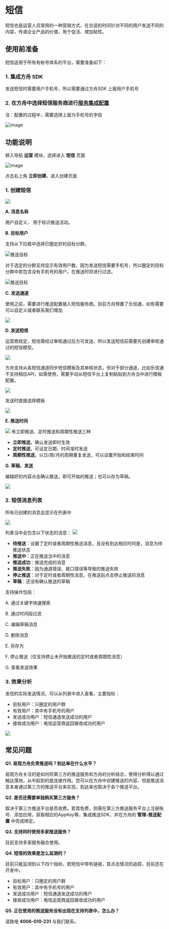 # 短信

短信也是运营人员常用的一种营销方式，在合适的时间针对不同的用户发送不同的内容，传递企业产品的价值，用于促活、增加粘性。

## 使用前准备

短信适用于所有有帐号体系的平台，需要准备如下：

### 1. 集成方舟 SDK

发送短信时需要用户手机号，所以需要通过方舟SDK 上报用户手机号

### 2. 在方舟中选择短信服务商进行[服务集成配置](../project-manegement/project-integrations.md)

注：配置的过程中，需要选择上报为手机号的字段

![image](https://imguserradar.analysys.cn/fangzhou/img/2019/01/201901172147142005.jpg)

## 功能说明

移入导航 **运营** 模块，选择进入 **短信** 页面

![image](https://imguserradar.analysys.cn/fangzhou/img/2019/01/201901172148433807.jpg)

点击右上角 **立即创建**，进入创建页面

### 1. 创建短信

![ ](https://imguserradar.analysys.cn/fangzhou/img/2019/01/201901172154432490.png)

**A. 消息名称**

用户自定义， 用于标识推送活动。

**B. 目标用户**

支持从下拉框中选择已圈定好的目标分群。

![&#x63A8;&#x9001;&#x76EE;&#x6807;](https://imguserradar.analysys.cn/fangzhou/img/2019/01/201901171607599092.jpg)

对于选定的分群支持显示有效用户数，因为发送短信需要手机号，所以圈定的目标分群中若包含没有手机号的用户，在推送时将进行过滤。

![&#x63A8;&#x9001;&#x76EE;&#x6807;](https://imguserradar.analysys.cn/fangzhou/img/2019/01/201901172156117531.png)

**C. 发送通道**

使用之前，需要进行推送配置接入短信服务商。目前方舟预置了乐信通，如有需要可以自定义或者联系我们增加

![ ](https://imguserradar.analysys.cn/fangzhou/img/2019/01/201901181611231250.png)

**D. 发送短信**

运营商规定，短信需经过审核通过后方可发送，所以发送短信前需要先创建审核通过的短信模型。

![ ](https://imguserradar.analysys.cn/fangzhou/img/2019/01/201901181017035536.png)

方舟支持从各短信通道同步短信模板及其审核状态，但对于部分通道，比如乐信通不支持相应API，如需使用，需要手动从短信平台上复制粘贴到方舟当中进行模板配置。

![ ](https://imguserradar.analysys.cn/fangzhou/img/2019/01/201901172208467312.gif)

发送时直接选择模板

![ ](https://imguserradar.analysys.cn/fangzhou/img/2019/01/201901172159484446.png)

**E. 推送时间**

![ ](https://imguserradar.analysys.cn/fangzhou/img/2018/08/201808101745487832.png) 有立即推送、定时推送和周期性推送三种

* **立即推送**，确认发送即时生效
* **定时推送**，可设定日期、时间准时发送
* **周期性推送**，以日/周/月的周期重复发送，可以设置开始和结束时间

**G. 草稿、发送**

编辑好的内容点击确认推送，即可开始的推送；也可以存为草稿。

![ ](https://imguserradar.analysys.cn/fangzhou/img/2018/08/201808101759154861.png)

### 2. 短信消息列表

所有已创建的消息会显示在列表中

![ ](https://imguserradar.analysys.cn/fangzhou/img/2019/01/201901172213044964.png)

列表当中会包含以下状态的消息： ![ ](https://imguserradar.analysys.cn/fangzhou/img/2019/01/201901172217519929.png)

* **待推送**：设置了定时或者周期性推送消息，且没有到达相应时间是，消息为待推送状态
* **推送中**：正在推送当中的消息
* **推送成功**：推送完成的消息
* **推送失败**：因为通道错误、接口错误等导致的推送失败
* **停止推送**：对于定时或者周期性消息，在推送前点击停止推送的消息
* **草稿**：还没有确认推送的草稿

支持操作包括：

A. 通过关键字快速搜索

B. 通过时间段过滤

C. 编辑草稿消息

D. 删除消息

E. 另存为

F. 停止推送（仅支持停止未开始推送的定时或者周期性消息）

G. 查看发送效果

### 3. 效果分析

发信的实际发送情况，可以从列表中进入查看，主要指标：

* 目标用户：只圈定的用户群
* 有效用户：其中有手机号的用户
* 发送成功用户：短信通道发送成功的用户
* 接收成功用户：电信运营商返回接收成功的用户

![ ](https://imguserradar.analysys.cn/fangzhou/img/2019/01/201901172214135028.png)

## 常见问题

**Q1. 易观方舟负责推送吗？到达率在什么水平？**

易观方舟关注的是如何将第三方的推送服务和方舟的分析结合，使得分析得以通过触达落地，从中起到的是连接作用。您可以在方舟中创建推送的内容，但是推送消息本身通过第三方的推送平台来实现，到达率也取决于各个推送平台。

**Q2. 是否还需要单独购买第三方服务？**

取决于第三方推送平台是否收费。若其免费，则需在第三方推送服务平台上注册账号、添加应用，获取相应的AppKey等，集成推送SDK，并在方舟的 **管理-推送配置** 中完成绑定。

**Q3. 支持同时使用多家推送服务？**

目前支持多家服务融合使用。

**Q4. 短信的效果是怎么监测的？**

目前只能监测到以下四个指标，若短信中带有链接，其点击情况的追踪，目前还在开发中。

* 目标用户：只圈定的用户群
* 有效用户：其中有手机号的用户
* 发送成功用户：短信通道发送成功的用户
* 接收成功用户：电信运营商返回接收成功的用户

**Q5. 正在使用的推送服务没有出现在支持列表中，怎么办？**

请致电 **4006-010-231** 与我们联系。

